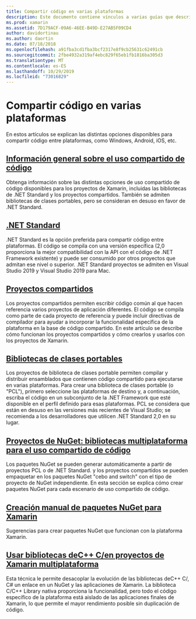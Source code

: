 ```yaml
---
title: Compartir código en varias plataformas
description: Este documento contiene vínculos a varias guías que describen técnicas para compartir código, incluidas bibliotecas de clases portables, proyectos compartidos, .NET Standard y NuGet.
ms.prod: xamarin
ms.assetid: 7D179ACF-09A6-46EE-B49D-E27AB5F09CD4
author: davidortinau
ms.author: daortin
ms.date: 07/18/2018
ms.openlocfilehash: a91fba3cd1fba3bcf2317e8f9cb25631c62491cb
ms.sourcegitcommit: 2fbe4932a319af4ebc829f65eb1fb1816ba305d3
ms.translationtype: MT
ms.contentlocale: es-ES
ms.lasthandoff: 10/29/2019
ms.locfileid: "73016829"
---
```

# <a name="sharing-code-on-multiple-platforms"></a>Compartir código en varias plataformas

En estos artículos se explican las distintas opciones disponibles para compartir código entre plataformas, como Windows, Android, iOS, etc.

## <a name="code-sharing-overviewcode-sharingmd"></a>[Información general sobre el uso compartido de código](code-sharing.md)

Obtenga información sobre las distintas opciones de uso compartido de código disponibles para los proyectos de Xamarin, incluidas las bibliotecas de .NET Standard y los proyectos compartidos. También se admiten bibliotecas de clases portables, pero se consideran en desuso en favor de .NET Standard.

## <a name="net-standardcross-platformapp-fundamentalsnet-standardmd"></a>[.NET Standard](~/cross-platform/app-fundamentals/net-standard.md)

.NET Standard es la opción preferida para compartir código entre plataformas. El código se compila con una versión específica (2,0 proporciona la mejor compatibilidad con la API con el código de .NET Framework existente) y puede ser consumido por otros proyectos que admitan ese nivel o superior. .NET Standard proyectos se admiten en Visual Studio 2019 y Visual Studio 2019 para Mac.

## <a name="shared-projectscross-platformapp-fundamentalsshared-projectsmd"></a>[Proyectos compartidos](~/cross-platform/app-fundamentals/shared-projects.md)

Los proyectos compartidos permiten escribir código común al que hacen referencia varios proyectos de aplicación diferentes. El código se compila como parte de cada proyecto de referencia y puede incluir directivas de compilador para ayudar a incorporar la funcionalidad específica de la plataforma en la base de código compartido. En este artículo se describe cómo funcionan los proyectos compartidos y cómo crearlos y usarlos con los proyectos de Xamarin.

## <a name="portable-class-librariescross-platformapp-fundamentalspclmd"></a>[Bibliotecas de clases portables](~/cross-platform/app-fundamentals/pcl.md)

Los proyectos de biblioteca de clases portable permiten compilar y distribuir ensamblados que contienen código compartido para ejecutarse en varias plataformas. Para crear una biblioteca de clases portable (o "PCL"), primero seleccione las plataformas de destino y, a continuación, escriba el código en un subconjunto de la .NET Framework que esté disponible en el perfil definido para esas plataformas. PCL se considera que están en desuso en las versiones más recientes de Visual Studio; se recomienda a los desarrolladores que utilicen .NET Standard 2,0 en su lugar.

## <a name="nuget-projects-multiplatform-libraries-for-code-sharingcross-platformapp-fundamentalsnuget-multiplatform-librariesindexmd"></a>[Proyectos de NuGet: bibliotecas multiplataforma para el uso compartido de código](~/cross-platform/app-fundamentals/nuget-multiplatform-libraries/index.md)

Los paquetes NuGet se pueden generar automáticamente a partir de proyectos PCL o de .NET Standard. y los proyectos compartidos se pueden empaquetar en los paquetes NuGet "cebo and switch" con el tipo de proyecto de NuGet independiente. En esta sección se explica cómo crear paquetes NuGet para cada escenario de uso compartido de código.

## <a name="manually-creating-nuget-packages-for-xamarincross-platformapp-fundamentalsnuget-manualmd"></a>[Creación manual de paquetes NuGet para Xamarin](~/cross-platform/app-fundamentals/nuget-manual.md)

Sugerencias para crear paquetes NuGet que funcionan con la plataforma Xamarin.

## <a name="use-cc-libraries-in-cross-platform-xamarin-projectscross-platformcppindexmd"></a>[Usar bibliotecas deC++ C/en proyectos de Xamarin multiplataforma](~/cross-platform/cpp/index.md)

Esta técnica le permite desacoplar la evolución de las bibliotecas deC++ C/, C# un enlace en un NuGet y las aplicaciones de Xamarin. La biblioteca C/C++ Library nativa proporciona la funcionalidad, pero todo el código específico de la plataforma está aislado de las aplicaciones finales de Xamarin, lo que permite el mayor rendimiento posible sin duplicación de código. 
